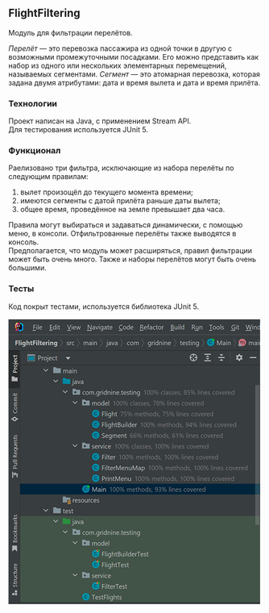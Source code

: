 ## FlightFiltering

Модуль для фильтрации перелётов.

*Перелёт* — это перевозка пассажира из одной точки в другую с возможными промежуточными посадками. Его можно представить как набор из одного или нескольких элементарных перемещений, называемых сегментами. 
*Сегмент* — это атомарная перевозка, которая задана двумя атрибутами: дата и время вылета и дата и время прилёта.
### Технологии
Проект написан на Java, c применением Stream API.<br>
Для тестирования используется JUnit 5.

### Функционал
Раелизовано три фильтра, исключающие из набора перелёты по следующим правилам:
1. вылет произощёл до текущего момента времени;
2. имеются сегменты с датой прилёта раньше даты вылета;
3. общее время, проведённое на земле превышает два часа.

Правила могут выбираться и задаваться динамически, с помощью меню, в консоли. Отфильтрованные перелёты также выводятся в консоль.<br>
Предполагается, что модуль может расширяться, правил фильтрации может быть очень много. 
Также и наборы перелётов могут быть очень большими. 

### Тесты
Код покрыт тестами, используется библиотека JUnit 5.<br><br>
![скриншот, покрытие кода тестами](src/main/resources/FFTestCover.jpg)
